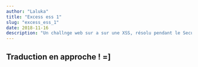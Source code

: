 ```yaml
---
author: "Laluka"
title: "Excess ess 1"
slug: "excess_ess_1"
date: 2018-11-16
description: "Un challnge web sur a sur une XSS, résolu pendant le SecurityFest CTF 2018. Il s'agit de trouver un bypass pour exécuter la fonction alert après qu'elle ait été supprimée."
---
```


## Traduction en approche ! =]

